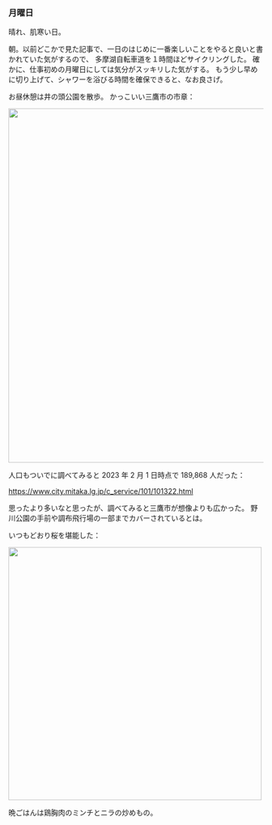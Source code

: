 ### 月曜日

晴れ、肌寒い日。

朝。以前どこかで見た記事で、一日のはじめに一番楽しいことをやると良いと書かれていた気がするので、
多摩湖自転車道を１時間ほどサイクリングした。
確かに、仕事初めの月曜日にしては気分がスッキリした気がする。
もう少し早めに切り上げて、シャワーを浴びる時間を確保できると、なお良さげ。

お昼休憩は井の頭公園を散歩。
かっこいい三鷹市の市章：

<img src="https://i.imgur.com/mvqyAae.jpg" width="700">

人口もついでに調べてみると 2023 年 2 月 1 日時点で 189,868 人だった：

https://www.city.mitaka.lg.jp/c_service/101/101322.html

思ったより多いなと思ったが、調べてみると三鷹市が想像よりも広かった。
野川公園の手前や調布飛行場の一部までカバーされているとは。

いつもどおり桜を堪能した：

<img src="https://i.imgur.com/vEOqZR2.jpg" width="500">

晩ごはんは鶏胸肉のミンチとニラの炒めもの。
